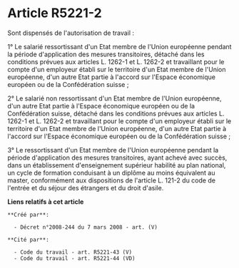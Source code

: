 # Article R5221-2

Sont dispensés de l'autorisation de travail : 

1° Le salarié ressortissant d'un Etat membre de l'Union européenne pendant la période d'application des mesures transitoires,
détaché dans les conditions prévues aux articles L. 1262-1 et L. 1262-2 et travaillant pour le compte d'un employeur établi
sur le territoire d'un Etat membre de l'Union européenne, d'un autre Etat partie à l'accord sur l'Espace économique européen
ou de la Confédération suisse ; 

2° Le salarié non ressortissant d'un Etat membre de l'Union européenne, d'un autre Etat partie à l'Espace économique européen
ou de la Confédération suisse, détaché dans les conditions prévues aux articles L. 1262-1 et L. 1262-2 et travaillant pour le
compte d'un employeur établi sur le territoire d'un Etat membre de l'Union européenne, d'un autre Etat partie à l'accord sur
l'Espace économique européen ou de la Confédération suisse ; 

3° Le ressortissant d'un Etat membre de l'Union européenne pendant la période d'application des mesures transitoires, ayant
achevé avec succès, dans un établissement d'enseignement supérieur habilité au plan national, un cycle de formation
conduisant à un diplôme au moins équivalent au master, conformément aux dispositions de l'article L. 121-2 du code de
l'entrée et du séjour des étrangers et du droit d'asile.

**Liens relatifs à cet article**

	**Créé par**:

	  - Décret n°2008-244 du 7 mars 2008 - art. (V)

	**Cité par**:

	  - Code du travail - art. R5221-43 (V)
	  - Code du travail - art. R5221-44 (VD)
